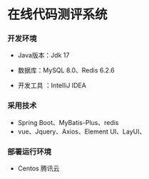 # 在线代码测评系统

### 开发环境

- Java版本：Jdk 17

- 数据库：MySQL 8.0、Redis 6.2.6

- 开发工具 ：IntelliJ IDEA

### 采用技术
- Spring Boot、MyBatis-Plus、redis
- vue、Jquery、Axios、Element UI、LayUI、

### 部署运行环境

- Centos 腾讯云
